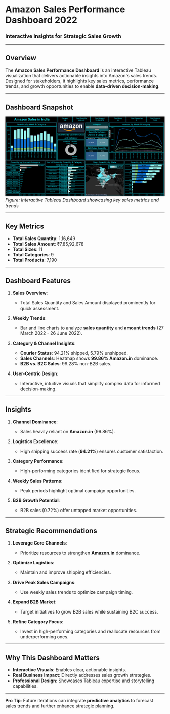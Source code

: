 # **Amazon Sales Performance Dashboard 2022**  
### **Interactive Insights for Strategic Sales Growth**  

---

## **Overview**  
The **Amazon Sales Performance Dashboard** is an interactive Tableau visualization that delivers actionable insights into Amazon's sales trends. Designed for stakeholders, it highlights key sales metrics, performance trends, and growth opportunities to enable **data-driven decision-making**.

---

## **Dashboard Snapshot**  

![Amazon Sales Performance Dashboard](Dashboard_Image.png)  
*Figure: Interactive Tableau Dashboard showcasing key sales metrics and trends*  

---

## **Key Metrics**  
- **Total Sales Quantity**: 1,16,649  
- **Total Sales Amount**: ₹7,85,92,678  
- **Total Sizes**: 11  
- **Total Categories**: 9  
- **Total Products**: 7,190  

---

## **Dashboard Features**  

1. **Sales Overview**:  
   - Total Sales Quantity and Sales Amount displayed prominently for quick assessment.  

2. **Weekly Trends**:  
   - Bar and line charts to analyze **sales quantity** and **amount trends** (27 March 2022 - 26 June 2022).  

3. **Category & Channel Insights**:  
   - **Courier Status**: 94.21% shipped, 5.79% unshipped.  
   - **Sales Channels**: Heatmap shows **99.86% Amazon.in** dominance.  
   - **B2B vs. B2C Sales**: 99.28% non-B2B sales.  

4. **User-Centric Design**:  
   - Interactive, intuitive visuals that simplify complex data for informed decision-making.

---

## **Insights**  

1. **Channel Dominance**:  
   - Sales heavily reliant on **Amazon.in** (99.86%).  

2. **Logistics Excellence**:  
   - High shipping success rate (**94.21%**) ensures customer satisfaction.  

3. **Category Performance**:  
   - High-performing categories identified for strategic focus.  

4. **Weekly Sales Patterns**:  
   - Peak periods highlight optimal campaign opportunities.  

5. **B2B Growth Potential**:  
   - B2B sales (0.72%) offer untapped market opportunities.

---

## **Strategic Recommendations**  

1. **Leverage Core Channels**:  
   - Prioritize resources to strengthen **Amazon.in** dominance.  

2. **Optimize Logistics**:  
   - Maintain and improve shipping efficiencies.  

3. **Drive Peak Sales Campaigns**:  
   - Use weekly sales trends to optimize campaign timing.  

4. **Expand B2B Market**:  
   - Target initiatives to grow B2B sales while sustaining B2C success.  

5. **Refine Category Focus**:  
   - Invest in high-performing categories and reallocate resources from underperforming ones.

---

## **Why This Dashboard Matters**  
- **Interactive Visuals**: Enables clear, actionable insights.  
- **Real Business Impact**: Directly addresses sales growth strategies.  
- **Professional Design**: Showcases Tableau expertise and storytelling capabilities.  

---

**Pro Tip**: Future iterations can integrate **predictive analytics** to forecast sales trends and further enhance strategic planning.

